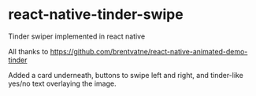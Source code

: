 # react-native-tinder-swipe
Tinder swiper implemented in react native

All thanks to https://github.com/brentvatne/react-native-animated-demo-tinder

Added a card underneath, buttons to swipe left and right, and tinder-like yes/no text overlaying the image.
